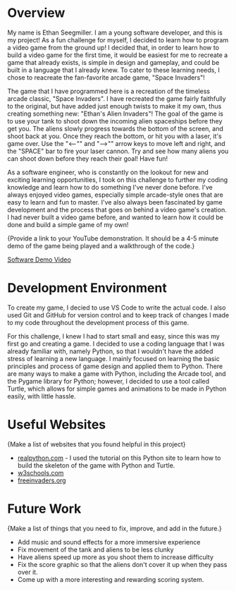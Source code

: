 # Overview

My name is Ethan Seegmiller. I am a young software developer, and this is my project! As a fun challenge for myself, I decided to learn how to program a video game from the ground up! I decided that, in order to learn how to build a video game for the first time, it would be easiest for me to recreate a game that already exists, is simple in design and gameplay, and could be built in a language that I already knew. To cater to these learning needs, I chose to reacreate the fan-favorite arcade game, "Space Invaders"!

The game that I have programmed here is a recreation of the timeless arcade classic, "Space Invaders". I have recreated the game fairly faithfully to the original, but have added just enough twists to make it my own, thus creating something new: "Ethan's Alien Invaders"! The goal of the game is to use your tank to shoot down the incoming alien spaceships before they get you. The aliens slowly progress towards the bottom of the screen, and shoot back at you. Once they reach the bottom, or hit you with a laser, it's game over. Use the "<--"" and "-->"" arrow keys to move left and right, and the "SPACE" bar to fire your laser cannon. Try and see how many aliens you can shoot down before they reach their goal! Have fun! 

As a software engineer, who is constantly on the lookout for new and exciting learning opportunities, I took on this challenge to further my coding knowledge and learn how to do something I've never done before. I've always enjoyed video games, especially simple arcade-style ones that are easy to learn and fun to master. I've also always been fascinated by game development and the process that goes on behind a video game's creation. I had never built a video game before, and wanted to learn how it could be done and build a simple game of my own!

{Provide a link to your YouTube demonstration.  It should be a 4-5 minute demo of the game being played and a walkthrough of the code.}

[Software Demo Video](http://youtube.link.goes.here)

# Development Environment

To create my game, I decied to use VS Code to write the actual code. I also used Git and GitHub for version control and to keep track of changes I made to my code throughout the development process of this game.

For this challenge, I knew I had to start small and easy, since this was my first go and creating a game. I decided to use a coding language that I was already familiar with, namely Python, so that I wouldn't have the added stress of learning a new language. I mainly focused on learning the basic principles and process of game design and applied them to Python. There are many ways to make a game with Python, including the Arcade tool, and the Pygame library for Python; however, I decided to use a tool called Turtle, which allows for simple games and animations to be made in Python easily, with little hassle.

# Useful Websites

{Make a list of websites that you found helpful in this project}
* [realpython.com](https://realpython.com/build-python-turtle-game-space-invaders-clone/) - I used the tutorial on this Python site to learn how to build the skeleton of the game with Python and Turtle.
* [w3schools.com](https://www.w3schools.com/python/default.asp)
* [freeinvaders.org](https://freeinvaders.org/)

# Future Work

{Make a list of things that you need to fix, improve, and add in the future.}
* Add music and sound effects for a more immersive experience
* Fix movement of the tank and aliens to be less clunky
* Have aliens speed up more as you shoot them to increase difficulty
* Fix the score graphic so that the aliens don't cover it up when they pass over it.
* Come up with a more interesting and rewarding scoring system.